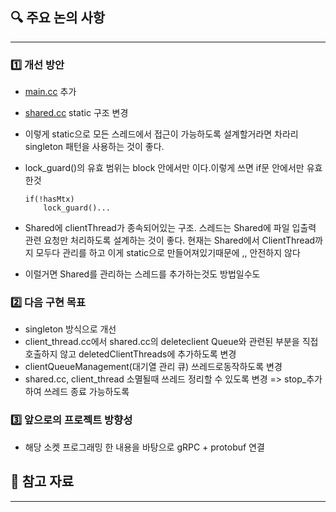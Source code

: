 ## **🔍 주요 논의 사항**

---

### 1️⃣ 개선 방안

- [main.cc](http://main.cc) 추가
- [shared.cc](http://shared.cc) static 구조 변경
- 이렇게 static으로 모든 스레드에서 접근이 가능하도록 설계할거라면 차라리 singleton 패턴을 사용하는 것이 좋다.
- lock_guard()의 유효 범위는 block 안에서만 이다.이렇게 쓰면 if문 안에서만 유효한것
    
    ```
    if(!hasMtx)
        lock_guard()...
    
    ```
    
- Shared에 clientThread가 종속되어있는 구조. 스레드는 Shared에 파일 입출력 관련 요청만 처리하도록 설계하는 것이 좋다. 현재는 Shared에서 ClientThread까지 모두다 관리를 하고 이게 static으로 만들어져있기때문에 ,, 안전하지 않다
- 이럴거면 Shared를 관리하는 스레드를 추가하는것도 방법일수도

### 2️⃣ 다음 구현 목표

- singleton 방식으로 개선
- client_thread.cc에서 shared.cc의 deleteclient Queue와 관련된 부분을 직접 호출하지 않고 deletedClientThreads에 추가하도록 변경
- clientQueueManagement(대기열 관리 큐) 쓰레드로동작하도록 변경
- shared.cc, client_thread 소멸될때 쓰레드 정리할 수 있도록 변경 => stop_추가하여 쓰레드 종료 가능하도록

### 3️⃣ 앞으로의 프로젝트 방향성

- 해당 소켓 프로그래밍 한 내용을 바탕으로 gRPC + protobuf 연결

## **📎 참고 자료**

---